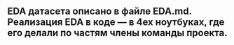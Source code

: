 ## EDA датасета описано в файле EDA.md. Реализация EDA в коде — в 4ех ноутбуках, где его делали по частям члены команды проекта. 

